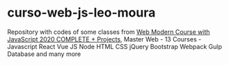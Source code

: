 # curso-web-js-leo-moura
Repository with codes of some classes from [Web Modern Course with JavaScript 2020 COMPLETE + Projects](https://www.udemy.com/course/curso-web/), Master Web - 13 Courses - Javascript React Vue JS Node HTML CSS jQuery Bootstrap Webpack Gulp Database and many more
